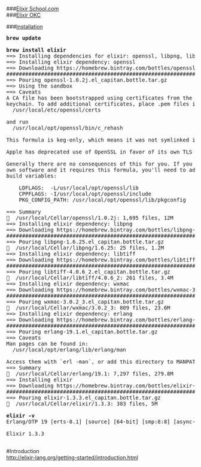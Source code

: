###[Elixir School.com](http://elixirschool.com)  
###[Elixir OKC](https://elixir.school)

###[Installation](http://elixir-lang.org/install.html)
<pre>
<b>brew update</b>

<b>brew install elixir</b>
==> Installing dependencies for elixir: openssl, libpng, libtiff, wxmac, erlang
==> Installing elixir dependency: openssl
==> Downloading https://homebrew.bintray.com/bottles/openssl-1.0.2j.el_capitan.bottle.tar.gz
######################################################################## 100.0%
==> Pouring openssl-1.0.2j.el_capitan.bottle.tar.gz
==> Using the sandbox
==> Caveats
A CA file has been bootstrapped using certificates from the system
keychain. To add additional certificates, place .pem files in
  /usr/local/etc/openssl/certs

and run
  /usr/local/opt/openssl/bin/c_rehash

This formula is keg-only, which means it was not symlinked into /usr/local.

Apple has deprecated use of OpenSSL in favor of its own TLS and crypto libraries

Generally there are no consequences of this for you. If you build your
own software and it requires this formula, you'll need to add to your
build variables:

    LDFLAGS:  -L/usr/local/opt/openssl/lib
    CPPFLAGS: -I/usr/local/opt/openssl/include
    PKG_CONFIG_PATH: /usr/local/opt/openssl/lib/pkgconfig

==> Summary
🍺  /usr/local/Cellar/openssl/1.0.2j: 1,695 files, 12M
==> Installing elixir dependency: libpng
==> Downloading https://homebrew.bintray.com/bottles/libpng-1.6.25.el_capitan.bottle.tar.gz
######################################################################## 100.0%
==> Pouring libpng-1.6.25.el_capitan.bottle.tar.gz
🍺  /usr/local/Cellar/libpng/1.6.25: 25 files, 1.2M
==> Installing elixir dependency: libtiff
==> Downloading https://homebrew.bintray.com/bottles/libtiff-4.0.6_2.el_capitan.bottle.tar.gz
######################################################################## 100.0%
==> Pouring libtiff-4.0.6_2.el_capitan.bottle.tar.gz
🍺  /usr/local/Cellar/libtiff/4.0.6_2: 261 files, 3.4M
==> Installing elixir dependency: wxmac
==> Downloading https://homebrew.bintray.com/bottles/wxmac-3.0.2_3.el_capitan.bottle.tar.gz
######################################################################## 100.0%
==> Pouring wxmac-3.0.2_3.el_capitan.bottle.tar.gz
🍺  /usr/local/Cellar/wxmac/3.0.2_3: 809 files, 23.6M
==> Installing elixir dependency: erlang
==> Downloading https://homebrew.bintray.com/bottles/erlang-19.1.el_capitan.bottle.tar.gz
######################################################################## 100.0%
==> Pouring erlang-19.1.el_capitan.bottle.tar.gz
==> Caveats
Man pages can be found in:
  /usr/local/opt/erlang/lib/erlang/man

Access them with `erl -man`, or add this directory to MANPATH.
==> Summary
🍺  /usr/local/Cellar/erlang/19.1: 7,297 files, 279.8M
==> Installing elixir
==> Downloading https://homebrew.bintray.com/bottles/elixir-1.3.3.el_capitan.bottle.tar.gz
######################################################################## 100.0%
==> Pouring elixir-1.3.3.el_capitan.bottle.tar.gz
🍺  /usr/local/Cellar/elixir/1.3.3: 383 files, 5M

<b>elixir -v</b>
Erlang/OTP 19 [erts-8.1] [source] [64-bit] [smp:8:8] [async-threads:10] [hipe] [kernel-poll:false] [dtrace]

Elixir 1.3.3

</pre>

#Introduction  
http://elixir-lang.org/getting-started/introduction.html
